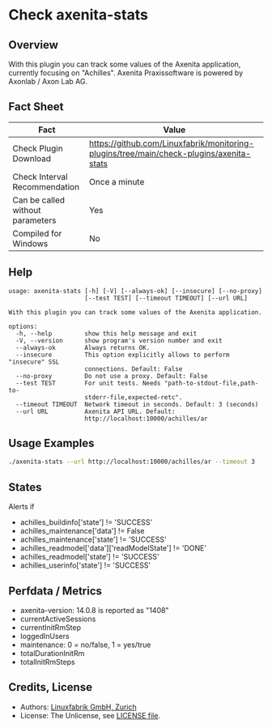 # Check axenita-stats

## Overview

With this plugin you can track some values of the Axenita application, currently focusing on "Achilles". Axenita Praxissoftware is powered by Axonlab / Axon Lab AG.


## Fact Sheet

| Fact | Value |
|----|----|
| Check Plugin Download                 | <https://github.com/Linuxfabrik/monitoring-plugins/tree/main/check-plugins/axenita-stats> |
| Check Interval Recommendation         | Once a minute |
| Can be called without parameters      | Yes |
| Compiled for Windows                  | No |


## Help

```text
usage: axenita-stats [-h] [-V] [--always-ok] [--insecure] [--no-proxy]
                     [--test TEST] [--timeout TIMEOUT] [--url URL]

With this plugin you can track some values of the Axenita application.

options:
  -h, --help         show this help message and exit
  -V, --version      show program's version number and exit
  --always-ok        Always returns OK.
  --insecure         This option explicitly allows to perform "insecure" SSL
                     connections. Default: False
  --no-proxy         Do not use a proxy. Default: False
  --test TEST        For unit tests. Needs "path-to-stdout-file,path-to-
                     stderr-file,expected-retc".
  --timeout TIMEOUT  Network timeout in seconds. Default: 3 (seconds)
  --url URL          Axenita API URL. Default:
                     http://localhost:10000/achilles/ar
```


## Usage Examples

```bash
./axenita-stats --url http://localhost:10000/achilles/ar --timeout 3
```


## States

Alerts if

* achilles_buildinfo\['state'\] != 'SUCCESS'
* achilles_maintenance\['data'\] != False
* achilles_maintenance\['state'\] != 'SUCCESS'
* achilles_readmodel\['data'\]\['readModelState'\] != 'DONE'
* achilles_readmodel\['state'\] != 'SUCCESS'
* achilles_userinfo\['state'\] != 'SUCCESS'


## Perfdata / Metrics

* axenita-version: 14.0.8 is reported as "1408"
* currentActiveSessions
* currentInitRmStep
* loggedInUsers
* maintenance: 0 = no/false, 1 = yes/true
* totalDurationInitRm
* totalInitRmSteps


## Credits, License

* Authors: [Linuxfabrik GmbH, Zurich](https://www.linuxfabrik.ch)
* License: The Unlicense, see [LICENSE file](https://unlicense.org/).
